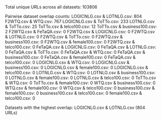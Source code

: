 Total unique URLs across all datasets: 103806

Pairwise dataset overlap counts:
LOGICNLG.csv & LOTNLG.csv: 804
F2WTQ.csv & WTQ.csv: 767
LOGICNLG.csv & ToTTo.csv: 233
LOTNLG.csv & ToTTo.csv: 25
ToTTo.csv & telco100.csv: 12
ToTTo.csv & business100.csv: 2
F2WTQ.csv & FeTaQA.csv: 0
F2WTQ.csv & LOGICNLG.csv: 0
F2WTQ.csv & LOTNLG.csv: 0
F2WTQ.csv & ToTTo.csv: 0
F2WTQ.csv & business100.csv: 0
F2WTQ.csv & female100.csv: 0
F2WTQ.csv & telco100.csv: 0
FeTaQA.csv & LOGICNLG.csv: 0
FeTaQA.csv & LOTNLG.csv: 0
FeTaQA.csv & ToTTo.csv: 0
FeTaQA.csv & WTQ.csv: 0
FeTaQA.csv & business100.csv: 0
FeTaQA.csv & female100.csv: 0
FeTaQA.csv & telco100.csv: 0
LOGICNLG.csv & WTQ.csv: 0
LOGICNLG.csv & business100.csv: 0
LOGICNLG.csv & female100.csv: 0
LOGICNLG.csv & telco100.csv: 0
LOTNLG.csv & WTQ.csv: 0
LOTNLG.csv & business100.csv: 0
LOTNLG.csv & female100.csv: 0
LOTNLG.csv & telco100.csv: 0
ToTTo.csv & WTQ.csv: 0
ToTTo.csv & female100.csv: 0
WTQ.csv & business100.csv: 0
WTQ.csv & female100.csv: 0
WTQ.csv & telco100.csv: 0
business100.csv & female100.csv: 0
business100.csv & telco100.csv: 0
female100.csv & telco100.csv: 0

Datasets with the highest overlap: LOGICNLG.csv & LOTNLG.csv (804 URLs)

